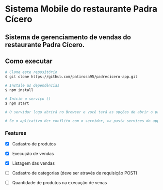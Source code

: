 # Sistema Mobile do restaurante Padra Cícero

## Sistema de gerenciamento de vendas do restaurante Padra Cícero.

## Como executar
```bash
# Clone este repositório
$ git clone https://github.com/patirosa95/padrecicero-app.git

# Instale as dependências
$ npm install

# Inicie o serviço ()
$ npm start

# O servidor logo abrirá no Browser e você terá as opções de abrir o projeto em um emulador ou pelo aplicativo Expo

# Se o aplicativo der conflito com o servidor, na pasta services do app troque o apiUrl pelo IP da sua LAN.

```
### Features

- [x] Cadastro de produtos
- [x] Execução de vendas
- [x] Listagem das vendas
- [ ] Cadastro de categorias (deve ser através de requisição POST)
- [ ] Quantidade de produtos na execução de venas

